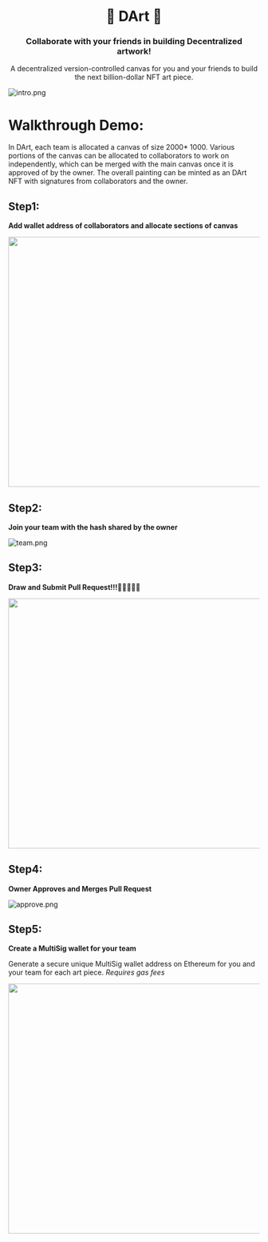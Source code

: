 <p align="center">
 <h1 align="center"> 🎨 DArt 🎯 </h1>
 <h3 align="center"> Collaborate with your friends in building Decentralized artwork! </h3>
 <p align="center"> A decentralized version-controlled canvas for you and your friends to build the next billion-dollar NFT art piece.</p>
 
![intro.png](https://i.postimg.cc/6p4ZXQH5/intro.png)

# Walkthrough Demo:

In DArt, each team is allocated a canvas of size 2000* 1000. Various portions of the canvas can be allocated to collaborators to work on independently, which can be merged with the main canvas once it is approved of by the owner. The overall painting can be minted as an DArt NFT with signatures from collaborators and the owner.

## Step1: 

**Add wallet address of collaborators and allocate sections of canvas**

<img src="https://i.postimg.cc/P5LdVpSK/ezgif-com-gif-maker.gif" height="500" width="2000">

## Step2:

**Join your team with the hash shared by the owner**

![team.png](https://i.postimg.cc/xdvDBKMG/team.png)

## Step3:

**Draw and Submit Pull Request!!!**🎨🎨🎨🎨🎨

<img src="https://i.postimg.cc/1RJgLFKZ/ezgif-com-gif-maker.gif" height="500" width="2000">

## Step4:

**Owner Approves and Merges Pull Request**

![approve.png](https://i.postimg.cc/63TsqFFc/approve.png)

## Step5:

**Create a MultiSig wallet for your team**

Generate a secure unique MultiSig wallet address on Ethereum for you and your team for each art piece. *Requires gas fees*

<img src="https://i.postimg.cc/G2bFjCbP/multisig.gif" height="500" width="2000">


